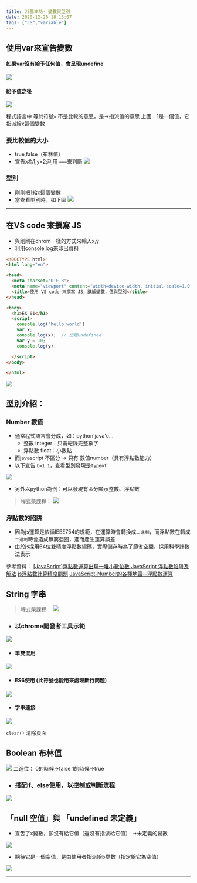 ```yaml
---
title: JS基本功- 變數與型別
date: 2020-12-26 18:15:07
tags: ["JS","variable"]
---
```


## 使用var來宣告變數

#### 如果var沒有給予任何值，會呈現undefine
![](https://i.imgur.com/ZV4O7gJ.png)

#### 給予值之後
![](https://i.imgur.com/b916Z2B.png)

程式語言中 等於符號`=` 不是比較的意思，是->指派值的意思
上圖：1是一個值，它指派給x這個變數


### 要比較值的大小
- true,false（布林值）
- 宣告x為1,y=2;利用 `===`來判斷
![](https://i.imgur.com/0jhw1fi.png)

### 型別
* 剛剛把1給x這個變數
* 當查看型別時，如下圖
![](https://i.imgur.com/y0o91bX.png)

---

## 在VS code 來撰寫 JS

* 與剛剛在chrom一樣的方式來輸入x,y
* 利用console.log來印出資料

```html
<!DOCTYPE html>
<html lang="en">

<head>
  <meta charset="UTF-8">
  <meta name="viewport" content="width=device-width, initial-scale=1.0">
  <title>使用 VS code 來撰寫 JS，講解變數，值與型別</title>
</head>

<body>
  <h1>EX 01</h1>
  <script>
    console.log('hello world')
    var x;
    console.log(x);  // 出現undefined
    var y = 10;
    console.log(y);

  </script>
</body>

</html>

```
![](https://i.imgur.com/pFvGU90.png)

## 型別介紹：

### Number 數值
* 通常程式語言會分成，如：python'java'c...
    * 整數 integer：只需紀錄完整數字
    * 浮點數 float：小數點
* 而javascript 不區分 -> 只有 數值number（具有浮點數能力）
* 以下宣告 `b=1.1`，查看型別發現是`typeof`

![](https://i.imgur.com/AdcRhnM.png)

* 另外以python為例：可以發現有區分顯示整數、浮點數

> 程式柴課程：
> ![](https://i.imgur.com/MWfjXxS.png)

### 浮點數的陷阱
* 因為js運算是依循IEEE754的規範，在運算時會轉換成`二進制`，而浮點數在轉成`二進制`時會造成無窮迴圈，進而產生運算誤差
* 由於js採用64位雙精度浮點數編碼，實際儲存時為了節省空間，採用科學計數法表示

參考資料：
[[JavaScript]浮點數運算出現一堆小數位數
](https://dotblogs.com.tw/WillianHsiaoDotNetBLog/2020/01/15/JavascriptFloatCaculateBug) [JavaScript 浮點數陷阱及解法](https://www.itread01.com/content/1545644704.html)
[js浮點數計算精度問題](https://www.mdeditor.tw/pl/pqGp/zh-tw)
[JavaScript-Number的各種地雷--浮點數運算](https://medium.com/@ad57475747/javascript%E6%B5%AE%E9%BB%9E%E6%95%B8%E9%81%8B%E7%AE%97-1691eefe3ea7)

## String 字串 
> 程式柴課程：
![](https://i.imgur.com/xO6SmsP.png)

* ### 以chrome開發者工具示範
![](https://i.imgur.com/81RfQ39.png)
* #### 單雙混用 
![](https://i.imgur.com/0yIN8rY.png)
* #### ES6使用  (此符號也能用來處理斷行問題)
![](https://i.imgur.com/NSAe3A0.png)
* #### 字串連接 
![](https://i.imgur.com/bqpGAjI.png)

`clear()`  清除頁面

## Boolean 布林值
![](https://i.imgur.com/fcMnCjC.png)
二進位：
0的時候->false
1的時候->true
* ### 搭配if、else使用，以控制或判斷流程
![](https://i.imgur.com/uQ00Bgh.png)

## 「null 空值」與 「undefined 未定義」
* 宣吿了x變數，卻沒有給它值（還沒有指派給它值） ->未定義的變數

![](https://i.imgur.com/wCX0pBt.png)

* 期待它是一個空值，是由使用者指派給b變數（指定給它為空值）

![](https://i.imgur.com/GkIkdYT.png)


---
